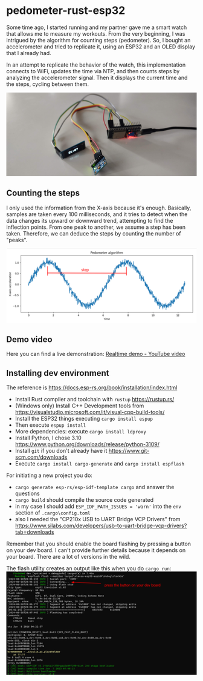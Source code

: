 # pedometer-rust-esp32
Some time ago, I started running and my partner gave me a smart watch that allows me to measure my workouts. From the very beginning, I was intrigued by the algorithm for counting steps (pedometer). So, I bought an accelerometer and tried to replicate it, using an ESP32 and an OLED display that I already had.

In an attempt to replicate the behavior of the watch, this implementation connects to WiFi, updates the time via NTP, and then counts steps by analyzing the accelerometer signal. Then it displays the current time and the steps, cycling between them.

![ESP32 pedometer project](images/pedometer-rust-esp32.jpg)

## Counting the steps

I only used the information from the X-axis because it's enough. Basically, samples are taken every 100 milliseconds, and it tries to detect when the data changes its upward or downward trend, attempting to find the inflection points. From one peak to another, we assume a step has been taken. Therefore, we can deduce the steps by counting the number of "peaks".

![Sine signal pedometer](images/sine-signal.png)

## Demo video

Here you can find a live demonstration:  [Realtime demo - YouTube video](https://youtu.be/qpRlkYwzalA)

## Installing dev environment

The reference is https://docs.esp-rs.org/book/installation/index.html

* Install Rust compiler and toolchain with `rustup` https://rustup.rs/
* (Windows only) Install C++ Development tools from https://visualstudio.microsoft.com/it/visual-cpp-build-tools/ 
* Install the ESP32 things executing `cargo install espup`
* Then execute `espup install`
* More dependencies: execute `cargo install ldproxy`
* Install Python, I chose 3.10 https://www.python.org/downloads/release/python-3109/
* Install `git` if you don't already have it https://www.git-scm.com/downloads
* Execute `cargo install cargo-generate` and `cargo install espflash`

For initiating a new project you do:
* `cargo generate esp-rs/esp-idf-template cargo` and answer the questions
* `cargo build` should compile the source code generated
* in my case I should add `ESP_IDF_PATH_ISSUES = 'warn'` into the `env` section of `.cargo\config.toml`
* also I needed the "CP210x USB to UART Bridge VCP Drivers" from https://www.silabs.com/developers/usb-to-uart-bridge-vcp-drivers?tab=downloads

Remember that you should enable the board flashing by pressing a button on your dev board. I can't provide further details because it depends on your board. There are a lot of versions in the wild.

The flash utility creates an output like this when you do `cargo run`:
![Flashing ESP32 screenshot](images/flash-esp32.png)
